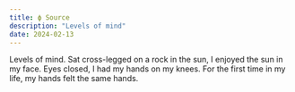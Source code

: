 ```yaml
---
title: ϕ Source
description: "Levels of mind"
date: 2024-02-13
---
```

Levels of mind. Sat cross-legged on a rock in the sun, I enjoyed the sun in my face. Eyes closed, I had my hands on my knees. For the first time in my life, my hands felt the same hands.
